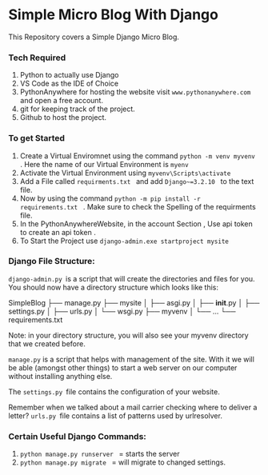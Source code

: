 # Simple Micro Blog With Django

This Repository covers a Simple Django Micro Blog.

### Tech Required
1. Python to actually use Django
2. VS Code as the  IDE of Choice
3. PythonAnywhere for hosting the website  visit ```www.pythonanywhere.com``` and open a free account.
4. git for keeping track of the project.
5. Github to host the project.



### To get Started

1. Create a Virtual Enviromnet using the command ```python -m venv myvenv ``` . Here the name of our Virtual Environment is ```myenv ```
2. Activate the Virtual Environment using ```myvenv\Scripts\activate ```
3.  Add a File called ```requirments.txt ``` and  add ```Django~=3.2.10 ``` to the text file.
4. Now by using the command ```python -m pip install -r requirements.txt ``` . Make sure to check the Spelling of the requirments file.
5. In the PythonAnywhereWebsite, in the account Section , Use api token to create an api token .
6. To Start the Project use ```django-admin.exe startproject mysite ```

### Django File Structure:
```django-admin.py ```is a script that will create the directories and files for you. You should now have a directory structure which looks like this:

SimpleBlog
├── manage.py
├── mysite
│   ├── asgi.py
│   ├── __init__.py
│   ├── settings.py
│   ├── urls.py
│   └── wsgi.py
├── myvenv
│   └── ...
└── requirements.txt

Note: in your directory structure, you will also see your myvenv directory that we created before.

```manage.py``` is a script that helps with management of the site. With it we will be able (amongst other things) to start a web server on our computer without installing anything else.

The ```settings.py ```file contains the configuration of your website.

Remember when we talked about a mail carrier checking where to deliver a letter? ```urls.py ```file contains a list of patterns used by urlresolver.

### Certain Useful Django Commands:

1. ```python manage.py runserver ``` =  starts the server
2. ```python manage.py migrate ``` = will migrate to changed settings. 